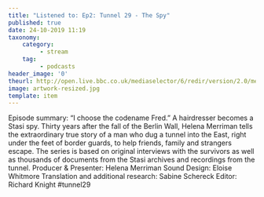 ```yaml
---
title: "Listened to: Ep2: Tunnel 29 - The Spy"
published: true
date: 24-10-2019 11:19
taxonomy:
    category:
         - stream
    tag:
         - podcasts
header_image: '0'
theurl: http://open.live.bbc.co.uk/mediaselector/6/redir/version/2.0/mediaset/audio-nondrm-download/proto/http/vpid/p07r37p0.mp3
image: artwork-resized.jpg
template: item
--- 
```

Episode summary: “I choose the codename Fred.” A hairdresser becomes a Stasi spy. Thirty years after the fall of the Berlin Wall, Helena Merriman tells the extraordinary true story of a man who dug a tunnel into the East, right under the feet of border guards, to help friends, family and strangers escape. The series is based on original interviews with the survivors as well as thousands of documents from the Stasi archives and recordings from the tunnel. Producer & Presenter: Helena Merriman Sound Design: Eloise Whitmore Translation and additional research: Sabine Schereck Editor: Richard Knight #tunnel29
